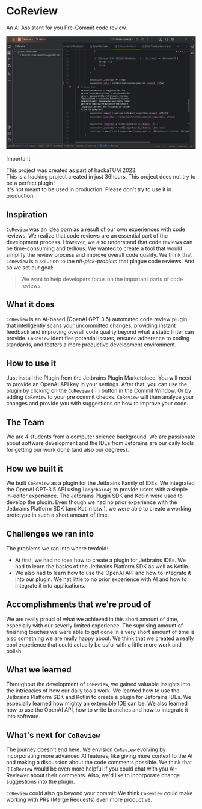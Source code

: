 # CoReview

An AI Assistant for you Pre-Commit code review.

<img src="screenshots/replaceLineNumber_suggestion.png" alt="Screenshot of the Plugin at work" height="300px">

> [!IMPORTANT]
> This project was created as part of hackaTUM 2023. \
> This is a hacking project created in just 36hours. This project does not try to be a perfect plugin! \
> It's not meant to be used in production. Please don't try to use it in production.

## Inspiration

`CoReview` was an idea born as a result of our own experiences with code reviews.
We realize that code reviews are an essential part of the development process.
However, we also understand that code reviews can be time-consuming and tedious.
We wanted to create a tool that would simplify the review process and improve overall code quality.
We think that `CoReview` is a solution to the _nit-pick-problem_ that plague code reviews.
And so we set our goal:

> We want to help developers focus on the important parts of code reviews.

## What it does

<!-- Plugin description -->
`CoReview` is an AI-based (OpenAI GPT-3.5) automated code review plugin that intelligently scans your uncommitted
changes,
providing instant feedback and improving overall code quality beyond what a static linter can provide. `CoReview`
identifies potential issues,
ensures adherence to coding standards, and fosters a more productive development environment.
<!-- Plugin description end -->

## How to use it

Just install the Plugin from the Jetbrains Plugin Marketplace. You will need to provide an OpenAI API key in your
settings. After that, you can use the plugin by clicking on
the `CoReview` (<img src="src/main/resources/icon/icon.svg" alt="logo of the button" height="13px"/>) button in the
Commit Window. Or by adding `CoReview` to your pre commit checks. `CoReview` will then analyze your changes and provide
you with suggestions on how to improve your code.

## The Team

We are 4 students from a computer science background. We are passionate about software development and
the IDEs from Jetbrains are our daily tools for getting our work done (and also our degrees).

## How we built it

We built `CoReview` as a plugin for the Jetbrains Family of IDEs.
We integrated the OpenAI GPT-3.5 API using `langchain4j` to provide users with a simple in-editor experience.
The Jetbrains Plugin SDK and Kotlin were used to develop the plugin.
Even though we had no prior experience with the Jetbrains Platform SDK (and Kotlin btw.), we were able to create a
working
prototype in such a short amount of time.

## Challenges we ran into

The problems we ran into where twofold:

- At first, we had no idea how to create a plugin for Jetbrains IDEs. We had to learn the basics of the Jetbrains
  Platform SDK as well as Kotlin.
- We also had to learn how to use the OpenAI API and how to integrate it into our plugin. We hat little to no prior
  experience with AI and how to integrate it into applications.

## Accomplishments that we're proud of

We are really proud of what we achieved in this short amount of time, especially with our severly limited experience.
The suprising amount of finishing touches we were able to get done in a very short amount of time is also something we
are really happy about. We think that we created a really cool experience that could actually be usful with a little
more work and polish.

## What we learned

Throughout the development of `CoReview`, we gained valuable insights into the intricacies of how our daily tools work.
We learned how to use the Jetbrains Platform SDK and Kotlin to create a plugin for Jetbrains IDEs.
We especially learned how mighty an extensible IDE can be. We also learned how to use the OpenAI API,
how to write branches and how to integrate it into software.

## What's next for `CoReview`

The journey doesn't end here. We envision `CoReview` evolving by incorporating more advanced AI features,
like giving more context to the AI and making a discussion about the code comments possible. We think that
it `CoReview` would be even more helpful if you could chat with you AI-Reviewer about their comments.
Also, we'd like to incorporate change suggestions into the plugin.

`CoReview` could also go beyond your commit: We think `CoReview` could make working with PRs (Merge Requests) even
more productive.

